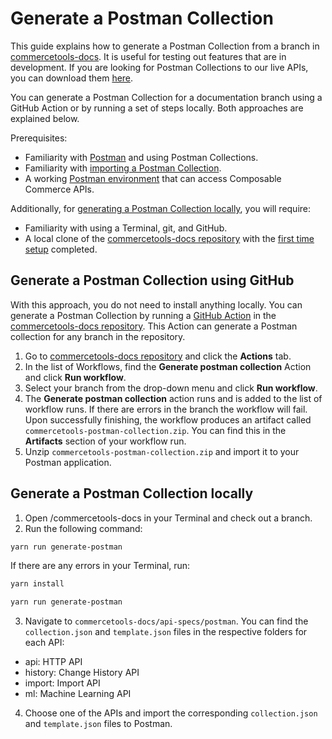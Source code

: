 # Generate a Postman Collection

This guide explains how to generate a Postman Collection from a branch in [commercetools-docs](https://github.com/commercetools/commercetools-docs). It is useful for testing out features that are in development. If you are looking for Postman Collections to our live APIs, you can download them [here](https://github.com/commercetools/commercetools-postman-collection).

You can generate a Postman Collection for a documentation branch using a GitHub Action or by running a set of steps locally. Both approaches are explained below.

Prerequisites:

- Familiarity with [Postman](https://learning.postman.com/docs/getting-started/introduction/) and using Postman Collections.
- Familiarity with [importing a Postman Collection](https://learning.postman.com/docs/getting-started/importing-and-exporting-data/).
- A working [Postman environment](https://github.com/commercetools/commercetools-postman-collection/blob/master/GettingStarted.md) that can access Composable Commerce APIs.

Additionally, for [generating a Postman Collection locally](#generate-a-postman-collection-locally), you will require:

- Familiarity with using a Terminal, git, and GitHub.
- A local clone of the [commercetools-docs repository](https://github.com/commercetools/commercetools-docs) with the [first time setup](https://github.com/commercetools/commercetools-docs#first-time-setup) completed.

## Generate a Postman Collection using GitHub

With this approach, you do not need to install anything locally. You can generate a Postman Collection by running a [GitHub Action](https://github.com/commercetools/commercetools-docs/actions/workflows/generate-postman.yaml) in the [commercetools-docs repository](https://github.com/commercetools/commercetools-docs/). This Action can generate a Postman collection for any branch in the repository.

1. Go to [commercetools-docs repository](https://github.com/commercetools/commercetools-docs/) and click the **Actions** tab.
2. In the list of Workflows, find the **Generate postman collection** Action and click **Run workflow**.
3. Select your branch from the drop-down menu and click **Run workflow**.
4. The **Generate postman collection** action runs and is added to the list of workflow runs. If there are errors in the branch the workflow will fail. Upon successfully finishing, the workflow produces an artifact called `commercetools-postman-collection.zip`. You can find this in the **Artifacts** section of your workflow run.
5. Unzip `commercetools-postman-collection.zip` and import it to your Postman application.

## Generate a Postman Collection locally

1. Open /commercetools-docs in your Terminal and check out a branch.
2. Run the following command:

```bash
yarn run generate-postman
```

If there are any errors in your Terminal, run:

```bash
yarn install

yarn run generate-postman
```

3. Navigate to `commercetools-docs/api-specs/postman`. You can find the `collection.json` and `template.json` files in the respective folders for each API:

- api: HTTP API
- history: Change History API
- import: Import API
- ml: Machine Learning API

4. Choose one of the APIs and import the corresponding `collection.json` and `template.json` files to Postman.

